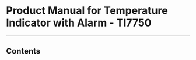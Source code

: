 # Product Manual for Temperature Indicator with Alarm - TI7750 #
------------------------------------------------------------------------
## Contents ##
